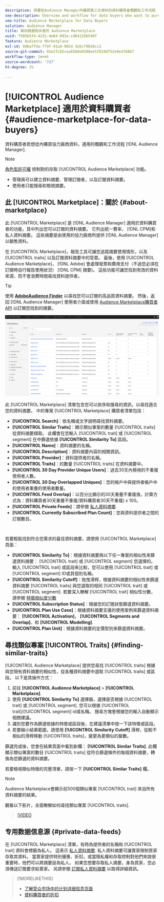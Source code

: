 ```yaml
---
description: 想要從Audience Manager內購買第三方資料的資料購買者概觀和工作流程
seo-description: Overview and workflow for data buyers who want to purchase third-party data from within Audience Manager
seo-title: Audience Marketplace for Data Buyers
solution: Audience Manager
title: 面向数据购买者的 Audience Marketplace
uuid: f505b5f4-4231-4e84-993a-cd64128b540f
feature: Audience Marketplace
exl-id: 9d6a7fda-f79f-41ad-9654-3ebcf9028cc2
source-git-commit: 92e2fcb5cea6560e9288ee5f819df52e9e4768b7
workflow-type: tm+mt
source-wordcount: '727'
ht-degree: 2%

---
```


# [!UICONTROL Audience Marketplace] 適用於資料購買者 {#audience-marketplace-for-data-buyers}

資料購買者若想從內購買協力廠商資料，適用的概觀和工作流程 [!DNL Audience Manager].

>[!NOTE]
>[角色型許可權](../../../reporting/reports-dashboard.md) 控制對的存取 [!UICONTROL Audience Marketplace] 功能。
>
>* 管理員可以建立資料摘要、管理訂閱者，以及訂閱資料摘要。
>* 使用者只能搜尋和檢視摘要。


## 此 [!UICONTROL Marketplace]：關於 {#about-marketplace}

此 [!UICONTROL Marketplace] 是 [!DNL Audience Manager] 適用於資料購買者的功能，其中列出您可以訂閱的資料摘要。 它列出統一費率， [!DNL CPM]和私人資料摘要。 這些摘要是由使用的協力廠商所提供 [!DNL Audience Manager] 以銷售資料。

在 [!UICONTROL Marketplace]，報告工具可讓您追蹤摘要使用情形，以及 [!UICONTROL traits] 以及訂閱資料摘要中的受眾。 最後，使用 [!UICONTROL Audience Marketplace]， [!DNL Adobe] 會處理發票和費用支付（不過您必須在訂閱時自行報告使用狀況） [!DNL CPM] 摘要)。 這些功能可讓您找到有效的資料來源，而不會浪費時間尋找資料提供者。

>[!TIP]
>
>使用 **[AdobeAudience Finder](https://www.adobe-audience-finder.com/)** 以尋找您可以訂閱的高品質資料摘要。 然後，返回 [!DNL Audience Manager] 使用者介面或使用 [Audience Marketplace購買者API](https://bank.demdex.com/portal/swagger/index.html#/Audience_Marketplace_Buyer_API) 以訂閱您找到的摘要。

![buyer-marketplace-overview](assets/buyer-marketplace-overview.png)

此 [!UICONTROL Marketplace] 清單包含您可以排序和搜尋的資訊，以尋找適合您的資料摘要。 中的專案 [!UICONTROL Marketplace] 購買者清單包括：

* **[!UICONTROL Search]**：依名稱或文字說明尋找資料摘要。
* **[!UICONTROL Similar Traits]**：顯示類似專案的數量 [!UICONTROL traits] 從資料摘要擷取。 此欄會在您輸入 [!UICONTROL trait] 或 [!UICONTROL segment] 在中篩選依據 **[!UICONTROL Similarity To]** 區段。
* **[!UICONTROL Name]**：資料摘要的名稱。
* **[!UICONTROL Description]**：資料摘要內容的相關資訊。
* **[!UICONTROL Provider]**：資料提供者的名稱。
* **[!UICONTROL Traits]**：的數量 [!UICONTROL traits] 在資料摘要中。
* **[!UICONTROL 30 Day Provider Unique Users]**：過去30天內檢視的不重複使用者人數。
* **[!UICONTROL 30 Day Overlapped Uniques]**：您的帳戶中與提供者帳戶中的使用者重疊的使用者數量。
* **[!UICONTROL Feed Overlap]**：以百分比顯示的30天重疊不重複值，計算方式為：資料購買者30天重疊不重複/資料購買者30天不重複) x 100。
* **[!UICONTROL Private Feeds]**：請參閱 [私人資料摘要](../../../features/audience-marketplace/marketplace-private-feeds.md).
* **[!UICONTROL Currently Subscribed Plan Count]**：您與資料提供者之間的訂閱數目。

 

若要輕鬆找到符合您需求的最佳資料摘要，請使用 [!UICONTROL Marketplace] 頁面：

* **[!UICONTROL Similarity To]**：根據資料摘要與以下任一專案的相似性來篩選資料摘要： [!UICONTROL trait] 或 [!UICONTROL segment] 您選擇的。 輸入 [!UICONTROL trait] 或區段來比較，您可以使用 [!UICONTROL trait] 或 [!UICONTROL segment] ID或其個別名稱。
* **[!UICONTROL Similarity Cutoff]**：拖曳滑桿，根據資料摘要的相似性來篩選資料摘要 [!UICONTROL traits] 與您選取的相同 [!UICONTROL trait] 或 [!UICONTROL segment]. 若要深入瞭解 [!UICONTROL trait] 相似性分數，請參閱 [特徵相似度分數](../../segments/trait-recommendations.md#trait-similarity-score)
* **[!UICONTROL Subscription Status]**：根據您的訂閱狀態篩選資料摘要。
* **[!UICONTROL Plan Use Case]**：根據資料摘要支援的使用案例來篩選資料摘要： **[!UICONTROL Activation]**， **[!UICONTROL Segments and Overlap]**、和 **[!UICONTROL Modelling]**.
* **[!UICONTROL Plan Unit]**：根據資料摘要的定價型別來篩選資料摘要。

## 尋找類似專案 [!UICONTROL Traits] {#finding-similar-traits}

[!UICONTROL Audience Marketplace] 提供您尋找 [!UICONTROL traits] 根據與您現有資料摘要的相似性，從各種資料摘要中選取 [!UICONTROL traits] 或區段。 以下是其操作方式：

1. 前往 **[!UICONTROL Audience Marketplace]** > **[!UICONTROL Marketplace]**.
2. 使用 **[!UICONTROL Similarity To]** 選擇器，選擇是否根據 [!UICONTROL trait] 或 [!UICONTROL segment]. 您可以根據 [!UICONTROL trait]/[!UICONTROL segment] id或名稱。 搜尋方塊會根據您的輸入自動顯示相關建議。
3. 識別您要作為篩選依據的特徵或區段後，在建議清單中按一下該特徵或區段。
4. 若要縮小結果範圍，請使用 **[!UICONTROL Similarity Cutoff]** 滑桿，從較不相似的滑桿移動 [!UICONTROL traits]，變更為更類似的變數。

篩選完成後，您會在結果頁面中看到新欄： **[!UICONTROL Similar Traits]**. 此欄顯示類似專案的數目 [!UICONTROL traits] 從符合篩選條件的每個資料摘要，轉換為您篩選的資料摘要。

若要檢視類似特徵的完整清單，請按一下 **[!UICONTROL Similar Traits]** 欄。

>[!NOTE]
>
> Audience Marketplace會顯示前500個類似專案 [!UICONTROL trait] 來自所有資料摘要的結果。

觀看以下影片，全面瞭解如何尋找類似專案 [!UICONTROL traits].

>[!VIDEO](https://video.tv.adobe.com/v/29370/)

## 专用数据信息源 {#private-data-feeds}

在 [!UICONTROL Marketplace] 清單，有時為提供者的名稱和 [!UICONTROL trait] 資料會標籤為私人。 這表示 [私人資料摘要](../../../features/audience-marketplace/marketplace-private-feeds.md). 私人資料摘要可讓賣家限制買家存取其資料。 當賣家提供特別優惠、折扣，或當隱私權和存取控制對他們來說很重要時，他們可以將摘要設為私人。 如果您想要存取私人摘要，身為買家，您必須傳送訂閱要求給賣家。 另請參閱 [訂閱私人資料摘要](../../../features/audience-marketplace/marketplace-data-buyers/marketplace-manage-subscriptions.md#subscript-private-data-feed) 以取得詳細資訊。

>[!MORELIKETHIS]
>
>* [了解受众市场中的计划详细信息页面](../../../features/audience-marketplace/marketplace-data-buyers/marketplace-manage-subscriptions.md#marketplace-buyer-details)
>* [資料購買者的折扣](../../../features/audience-marketplace/marketplace-data-buyers/marketplace-manage-subscriptions.md#buyer-discount)


